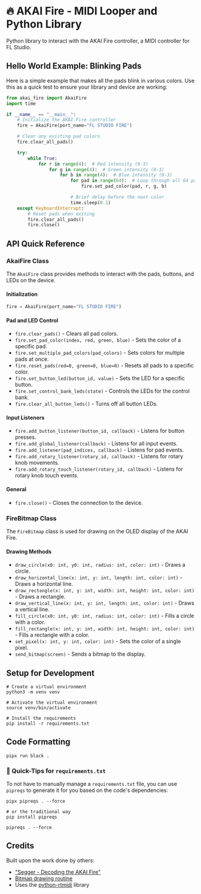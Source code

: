 # 🔥 AKAI Fire - MIDI Looper and Python Library

Python library to interact with the AKAI Fire controller, a MIDI controller for FL Studio.

## Hello World Example: Blinking Pads

Here is a simple example that makes all the pads blink in various colors. Use this as a quick test to ensure your
library and device are working:

```python
from akai_fire import AkaiFire
import time

if __name__ == "__main__":
    # Initialize the AKAI Fire controller
    fire = AkaiFire(port_name="FL STUDIO FIRE")

    # Clear any existing pad colors
    fire.clear_all_pads()

    try:
        while True:
            for r in range(4):  # Red intensity (0-3)
                for g in range(4):  # Green intensity (0-3)
                    for b in range(4):  # Blue intensity (0-3)
                        for pad in range(64):  # Loop through all 64 pads
                            fire.set_pad_color(pad, r, g, b)

                        # Brief delay before the next color
                        time.sleep(0.1)
    except KeyboardInterrupt:
        # Reset pads when exiting
        fire.clear_all_pads()
        fire.close()
```

## API Quick Reference

### AkaiFire Class

The `AkaiFire` class provides methods to interact with the pads, buttons, and LEDs on the device.

#### Initialization

```python
fire = AkaiFire(port_name="FL STUDIO FIRE")
```

#### Pad and LED Control

- `fire.clear_pads()` - Clears all pad colors.
- `fire.set_pad_color(index, red, green, blue)` - Sets the color of a specific pad.
- `fire.set_multiple_pad_colors(pad_colors)` - Sets colors for multiple pads at once.
- `fire.reset_pads(red=0, green=0, blue=0)` - Resets all pads to a specific color.
- `fire.set_button_led(button_id, value)` - Sets the LED for a specific button.
- `fire.set_control_bank_leds(state)` - Controls the LEDs for the control bank.
- `fire.clear_all_button_leds()` - Turns off all button LEDs.

#### Input Listeners

- `fire.add_button_listener(button_id, callback)` - Listens for button presses.
- `fire.add_global_listener(callback)` - Listens for all input events.
- `fire.add_listener(pad_indices, callback)` - Listens for pad events.
- `fire.add_rotary_listener(rotary_id, callback)` - Listens for rotary knob movements.
- `fire.add_rotary_touch_listener(rotary_id, callback)` - Listens for rotary knob touch events.

#### General

- `fire.close()` - Closes the connection to the device.

### FireBitmap Class

The `FireBitmap` class is used for drawing on the OLED display of the AKAI Fire.

#### Drawing Methods

- `draw_circle(x0: int, y0: int, radius: int, color: int)` - Draws a circle.
- `draw_horizontal_line(x: int, y: int, length: int, color: int)` - Draws a horizontal line.
- `draw_rectangle(x: int, y: int, width: int, height: int, color: int)` - Draws a rectangle.
- `draw_vertical_line(x: int, y: int, length: int, color: int)` - Draws a vertical line.
- `fill_circle(x0: int, y0: int, radius: int, color: int)` - Fills a circle with a color.
- `fill_rectangle(x: int, y: int, width: int, height: int, color: int)` - Fills a rectangle with a color.
- `set_pixel(x: int, y: int, color: int)` - Sets the color of a single pixel.
- `send_bitmap(screen)` - Sends a bitmap to the display.

## Setup for Development

```shell
# Create a virtual environment
python3 -m venv venv

# Activate the virtual environment                                                                                                                                                                                 
source venv/bin/activate 

# Install the requirements
pip install -r requirements.txt
```

## Code Formatting

```shell
pipx run black .
```

### 🧠 Quick-Tips for `requirements.txt`

To not have to manually manage a `requirements.txt` file, you can use `pipreqs` to generate it for you based on the
code's dependencies:

```shell
pipx pipreqs . --force

# or the traditional way
pip install pipreqs

pipreqs . --force
```

## Credits

Built upon the work done by others:

- ["Segger - Decoding the AKAI Fire"](https://blog.segger.com/decoding-the-akai-fire-part-1/)
- [Bitmap drawing routine](https://github.com/scjurgen/AkaiFireMapper/blob/master/akaifire.py#L61-L69)
- Uses the [python-rtmidi](https://pypi.org/project/python-rtmidi/) library 